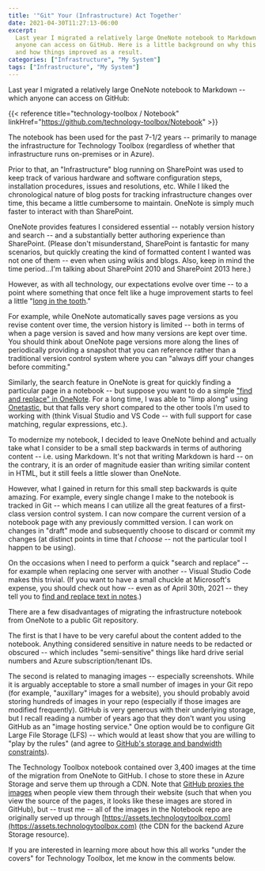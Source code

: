 ```yaml
---
title: '"Git" Your (Infrastructure) Act Together'
date: 2021-04-30T11:27:13-06:00
excerpt:
  Last year I migrated a relatively large OneNote notebook to Markdown -- which
  anyone can access on GitHub. Here is a little background on why this was done
  and how things improved as a result.
categories: ["Infrastructure", "My System"]
tags: ["Infrastructure", "My System"]
---
```


Last year I migrated a relatively large OneNote notebook to Markdown -- which
anyone can access on GitHub:

{{< reference
title="technology-toolbox / Notebook"
linkHref="https://github.com/technology-toolbox/Notebook" >}}

The notebook has been used for the past 7-1/2 years -- primarily to manage the
infrastructure for Technology Toolbox (regardless of whether that infrastructure
runs on-premises or in Azure).

Prior to that, an "Infrastructure" blog running on SharePoint was used to keep
track of various hardware and software configuration steps, installation
procedures, issues and resolutions, etc. While I liked the chronological nature
of blog posts for tracking infrastructure changes over time, this became a
little cumbersome to maintain. OneNote is simply much faster to interact with
than SharePoint.

OneNote provides features I considered essential -- notably version history and
search -- and a substantially better authoring experience than SharePoint.
(Please don't misunderstand, SharePoint is fantastic for many scenarios, but
quickly creating the kind of formatted content I wanted was not one of them --
even when using wikis and blogs. Also, keep in mind the time period...I'm
talking about SharePoint 2010 and SharePoint 2013 here.)

However, as with all technology, our expectations evolve over time -- to a point
where something that once felt like a huge improvement starts to feel a little
"[long in the tooth](https://www.google.com/search?q=long+in+the+tooth)."

For example, while OneNote automatically saves page versions as you revise
content over time, the version history is limited -- both in terms of when a
page version is saved and how many versions are kept over time. You should think
about OneNote page versions more along the lines of periodically providing a
snapshot that you can reference rather than a traditional version control system
where you can "always diff your changes before commiting."

Similarly, the search feature in OneNote is great for quickly finding a
particular page in a notebook -- but suppose you want to do a simple
["find and replace" in OneNote](https://answers.microsoft.com/en-us/msoffice/forum/msoffice_onenote-mso_win10-mso_o365b/no-find-and-replace-text-seriously/1629f229-0f57-44d2-92e9-46fd1f64cdd5).
For a long time, I was able to "limp along" using
[Onetastic](https://getonetastic.com/), but that falls very short compared to
the other tools I'm used to working with (think Visual Studio and VS Code --
with full support for case matching, regular expressions, etc.).

To modernize my notebook, I decided to leave OneNote behind and actually take
what I consider to be a small step backwards in terms of authoring content --
i.e. using Markdown. It's not that writing Markdown is hard -- on the contrary,
it is an order of magnitude easier than writing similar content in HTML, but it
still feels a little slower than OneNote.

However, what I gained in return for this small step backwards is quite amazing.
For example, every single change I make to the notebook is tracked in Git --
which means I can utilize all the great features of a first-class version
control system. I can now compare the current version of a notebook page with
any previously committed version. I can work on changes in "draft" mode and
subsequently choose to discard or commit my changes (at distinct points in time
that _I choose_ -- not the particular tool I happen to be using).

On the occasions when I need to perform a quick "search and replace" -- for
example when replacing one server with another -- Visual Studio Code makes this
trivial. (If you want to have a small chuckle at Microsoft's expense, you should
check out how -- even as of April 30th, 2021 -- they tell you to
[find and replace text in notes](https://support.microsoft.com/en-us/office/find-and-replace-text-in-notes-34b1f7f8-d327-40c5-8b0c-8419425ed68b).)

There are a few disadvantages of migrating the infrastructure notebook from
OneNote to a public Git repository.

The first is that I have to be very careful about the content added to the
notebook. Anything considered sensitive in nature needs to be redacted or
obscured -- which includes "semi-sensitive" things like hard drive serial
numbers and Azure subscription/tenant IDs.

The second is related to managing images -- especially screenshots. While it is
arguably acceptable to store a small number of images in your Git repo (for
example, "auxillary" images for a website), you should probably avoid storing
hundreds of images in your repo (especially if those images are modified
frequently). GitHub is very generous with their underlying storage, but I recall
reading a number of years ago that they don't want you using GitHub as an "image
hosting service." One option would be to configure Git Large File Storage (LFS)
-- which would at least show that you are willing to "play by the rules" (and
agree to
[GitHub's storage and bandwidth constraints](https://docs.github.com/en/github/managing-large-files/about-storage-and-bandwidth-usage)).

The Technology Toolbox notebook contained over 3,400 images at the time of the
migration from OneNote to GitHub. I chose to store these in Azure Storage and
serve them up through a CDN. Note that
[GitHub proxies the images](https://github.blog/2014-01-28-proxying-user-images/)
when people view them through their website (such that when you view the source
of the pages, it looks like these images are stored in GitHub), but -- trust me
-- all of the images in the Notebook repo are originally served up through
[https://assets.technologytoolbox.com](https://assets.technologytoolbox.com)
(the CDN for the backend Azure Storage resource).

If you are interested in learning more about how this all works "under the
covers" for Technology Toolbox, let me know in the comments below.

